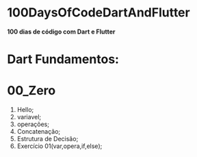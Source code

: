 # 100DaysOfCodeDartAndFlutter

**100 dias de código com Dart e Flutter**

# Dart Fundamentos:
# 00_Zero
1. Hello;
2. variavel;
3. operações;
4. Concatenação;
5. Estrutura de Decisão;
6. Exercício 01(var,opera,if,else);

